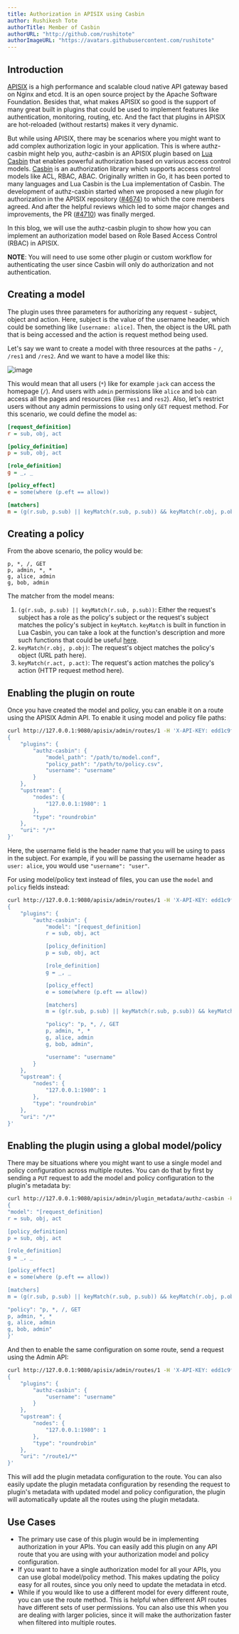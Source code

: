 ```yaml
---
title: Authorization in APISIX using Casbin
author: Rushikesh Tote
authorTitle: Member of Casbin
authorURL: "http://github.com/rushitote"
authorImageURL: "https://avatars.githubusercontent.com/rushitote"
---
```


## Introduction

[APISIX](https://apisix.apache.org/) is a high performance and scalable cloud native API gateway based on Nginx and etcd. It is an open source project by the Apache Software Foundation. Besides that, what makes APISIX so good is the support of many great built in plugins that could be used to implement features like authentication, monitoring, routing, etc. And the fact that plugins in APISIX are hot-reloaded (without restarts) makes it very dynamic.

But while using APISIX, there may be scenarios where you might want to add complex authorization logic in your application. This is where authz-casbin might help you, authz-casbin is an APISIX plugin based on [Lua Casbin](https://github.com/casbin/lua-casbin/) that enables powerful authorization based on various access control models. [Casbin](https://casbin.io/) is an authorization library which supports access control models like ACL, RBAC, ABAC. Originally written in Go, it has been ported to many languages and Lua Casbin is the Lua implementation of Casbin. The development of authz-casbin started when we proposed a new plugin for authorization in the APISIX repository ([#4674](https://github.com/apache/apisix/issues/4674)) to which the core members agreed. And after the helpful reviews which led to some major changes and improvements, the PR ([#4710](https://github.com/apache/apisix/pull/4710)) was finally merged. 

In this blog, we will use the authz-casbin plugin to show how you can implement an authorization model based on Role Based Access Control (RBAC) in APISIX.

**NOTE**: You will need to use some other plugin or custom workflow for authenticating the user since Casbin will only do authorization and not authentication.

## Creating a model

The plugin uses three parameters for authorizing any request - subject, object and action. Here, subject is the value of  the username header, which could be something like `[username: alice]`. Then, the object is the URL path that is being accessed and the action is request method being used.

Let's say we want to create a model with three resources at the paths - `/`, `/res1` and `/res2`. And we want to have a model like this:

![image](https://i.imgur.com/7BlvBNR.png)

This would mean that all users (`*`) like for example `jack` can access the homepage (`/`). And users with `admin` permissions like `alice` and `bob` can access all the pages and resources (like `res1` and `res2`). Also, let's restrict users without any admin permissions to using only `GET` request method. For this scenario, we could define the model as:

```ini
[request_definition]
r = sub, obj, act

[policy_definition]
p = sub, obj, act

[role_definition]
g = _, _

[policy_effect]
e = some(where (p.eft == allow))

[matchers]
m = (g(r.sub, p.sub) || keyMatch(r.sub, p.sub)) && keyMatch(r.obj, p.obj) && keyMatch(r.act, p.act)
```

## Creating a policy

From the above scenario, the policy would be:

```csv
p, *, /, GET
p, admin, *, *
g, alice, admin
g, bob, admin
```

The matcher from the model means:

1. `(g(r.sub, p.sub) || keyMatch(r.sub, p.sub))`: Either the request's subject has a role as the policy's subject or the request's subject matches the policy's subject in `keyMatch`. `keyMatch` is built in function in Lua Casbin, you can take a look at the function's description and more such functions that could be useful [here](https://github.com/casbin/lua-casbin/blob/master/src/util/BuiltInFunctions.lua).
2. `keyMatch(r.obj, p.obj)`: The request's object matches the policy's object (URL path here).
3. `keyMatch(r.act, p.act)`: The request's action matches the policy's action (HTTP request method here).

## Enabling the plugin on route

Once you have created the model and policy, you can enable it on a route using the APISIX Admin API. To enable it using model and policy file paths:

```sh
curl http://127.0.0.1:9080/apisix/admin/routes/1 -H 'X-API-KEY: edd1c9f034335f136f87ad84b625c8f1' -X PUT -d '
{
    "plugins": {
        "authz-casbin": {
            "model_path": "/path/to/model.conf",
            "policy_path": "/path/to/policy.csv",
            "username": "username"
        }
    },
    "upstream": {
        "nodes": {
            "127.0.0.1:1980": 1
        },
        "type": "roundrobin"
    },
    "uri": "/*"
}'
```

Here, the username field is the header name that you will be using to pass in the subject. For example, if you will be passing the username header as `user: alice`, you would use `"username": "user"`.

For using model/policy text instead of files, you can use the `model` and `policy` fields instead:

```sh
curl http://127.0.0.1:9080/apisix/admin/routes/1 -H 'X-API-KEY: edd1c9f034335f136f87ad84b625c8f1' -X PUT -d '
{
    "plugins": {
        "authz-casbin": {
            "model": "[request_definition]
            r = sub, obj, act

            [policy_definition]
            p = sub, obj, act

            [role_definition]
            g = _, _

            [policy_effect]
            e = some(where (p.eft == allow))

            [matchers]
            m = (g(r.sub, p.sub) || keyMatch(r.sub, p.sub)) && keyMatch(r.obj, p.obj) && keyMatch(r.act, p.act)",

            "policy": "p, *, /, GET
            p, admin, *, *
            g, alice, admin
            g, bob, admin",

            "username": "username"
        }
    },
    "upstream": {
        "nodes": {
            "127.0.0.1:1980": 1
        },
        "type": "roundrobin"
    },
    "uri": "/*"
}'
```

## Enabling the plugin using a global model/policy

There may be situations where you might want to use a single model and policy configuration across multiple routes. You can do that by first by sending a `PUT` request to add the model and policy configuration to the plugin's metadata by:

```sh
curl http://127.0.0.1:9080/apisix/admin/plugin_metadata/authz-casbin -H 'X-API-KEY: edd1c9f034335f136f87ad84b625c8f1' -i -X PUT -d '
{
"model": "[request_definition]
r = sub, obj, act

[policy_definition]
p = sub, obj, act

[role_definition]
g = _, _

[policy_effect]
e = some(where (p.eft == allow))

[matchers]
m = (g(r.sub, p.sub) || keyMatch(r.sub, p.sub)) && keyMatch(r.obj, p.obj) && keyMatch(r.act, p.act)",

"policy": "p, *, /, GET
p, admin, *, *
g, alice, admin
g, bob, admin"
}'
```

And then to enable the same configuration on some route, send a request using the Admin API:

```sh
curl http://127.0.0.1:9080/apisix/admin/routes/1 -H 'X-API-KEY: edd1c9f034335f136f87ad84b625c8f1' -X PUT -d '
{
    "plugins": {
        "authz-casbin": {
            "username": "username"
        }
    },
    "upstream": {
        "nodes": {
            "127.0.0.1:1980": 1
        },
        "type": "roundrobin"
    },
    "uri": "/route1/*"
}'
```

This will add the plugin metadata configuration to the route. You can also easily update the plugin metadata configuration by resending the request to plugin's metadata with updated model and policy configuration, the plugin will automatically update all the routes using the plugin metadata. 

## Use Cases

- The primary use case of this plugin would be in implementing authorization in your APIs. You can easily add this plugin on any API route that you are using with your authorization model and policy configuration. 
- If you want to have a single authorization model for all your APIs, you can use global model/policy method. This makes updating the policy easy for all routes, since you only need to update the metadata in etcd.
- While if you would like to use a different model for every different route, you can use the route method. This is helpful when different API routes have different sets of user permissions. You can also use this when you are dealing with larger policies, since it will make the authorization faster when filtered into multiple routes.
